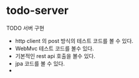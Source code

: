 # todo-server

TODO 서버 구현

* http client 의 post 방식의 테스트 코드를 볼 수 있다.
* WebMvc 테스트 코드를 볼수 있다. 
* 기본적인 rest api 호출을 볼수 있다.
* jpa 코드를 볼 수 있다.
* 